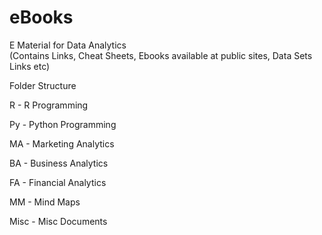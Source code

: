 # eBooks
E Material for Data Analytics  
(Contains Links, Cheat Sheets, Ebooks available at public sites, Data Sets Links etc)

Folder Structure

R - R Programming

Py - Python Programming

MA  - Marketing Analytics

BA  - Business Analytics

FA  - Financial Analytics

MM   - Mind Maps

Misc - Misc Documents

